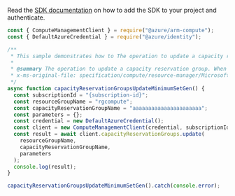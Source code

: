 Read the [SDK documentation](https://github.com/Azure/azure-sdk-for-js/blob/%40azure%2Farm-compute_17.3.1/sdk/compute/arm-compute/README.md) on how to add the SDK to your project and authenticate.

```javascript
const { ComputeManagementClient } = require("@azure/arm-compute");
const { DefaultAzureCredential } = require("@azure/identity");

/**
 * This sample demonstrates how to The operation to update a capacity reservation group. When updating a capacity reservation group, only tags may be modified.
 *
 * @summary The operation to update a capacity reservation group. When updating a capacity reservation group, only tags may be modified.
 * x-ms-original-file: specification/compute/resource-manager/Microsoft.Compute/stable/2021-11-01/examples/compute/CapacityReservationGroups_Update_MinimumSet_Gen.json
 */
async function capacityReservationGroupsUpdateMinimumSetGen() {
  const subscriptionId = "{subscription-id}";
  const resourceGroupName = "rgcompute";
  const capacityReservationGroupName = "aaaaaaaaaaaaaaaaaaaaaa";
  const parameters = {};
  const credential = new DefaultAzureCredential();
  const client = new ComputeManagementClient(credential, subscriptionId);
  const result = await client.capacityReservationGroups.update(
    resourceGroupName,
    capacityReservationGroupName,
    parameters
  );
  console.log(result);
}

capacityReservationGroupsUpdateMinimumSetGen().catch(console.error);
```
